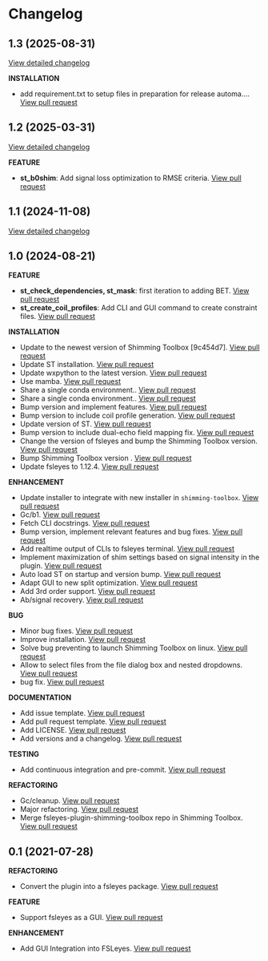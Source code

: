 # Changelog

## 1.3 (2025-08-31)
[View detailed changelog](https://github.com/shimming-toolbox/shimming-toolbox/compare/1.2...1.3)

**INSTALLATION**
 - add requirement.txt to setup files in preparation for release automa…. [View pull request](https://github.com/shimming-toolbox/shimming-toolbox/pull/585)

## 1.2 (2025-03-31)
[View detailed changelog](https://github.com/shimming-toolbox/shimming-toolbox/compare/1.1...1.2)

**FEATURE**
 - **st_b0shim**: Add signal loss optimization to RMSE criteria. [View pull request](https://github.com/shimming-toolbox/shimming-toolbox/pull/573)

## 1.1 (2024-11-08)
[View detailed changelog](https://github.com/shimming-toolbox/shimming-toolbox/compare/1.0...1.1)

## 1.0 (2024-08-21)

**FEATURE**
 - **st_check_dependencies, st_mask**: first iteration to adding BET. [View pull request](https://github.com/shimming-toolbox/shimming-toolbox/pull/542)
 - **st_create_coil_profiles**: Add CLI and GUI command to create constraint files. [View pull request](https://github.com/shimming-toolbox/shimming-toolbox/pull/547)

**INSTALLATION**
 - Update to the newest version of Shimming Toolbox [9c454d7]. [View pull request](https://github.com/shimming-toolbox/fsleyes-plugin-shimming-toolbox/pull/24)
 - Update ST installation. [View pull request](https://github.com/shimming-toolbox/fsleyes-plugin-shimming-toolbox/pull/32)
 - Update wxpython to the latest version. [View pull request](https://github.com/shimming-toolbox/fsleyes-plugin-shimming-toolbox/pull/35)
 - Use mamba. [View pull request](https://github.com/shimming-toolbox/fsleyes-plugin-shimming-toolbox/pull/36)
 - Share a single conda environment.. [View pull request](https://github.com/shimming-toolbox/shimming-toolbox/pull/379)
 - Share a single conda environment.. [View pull request](https://github.com/shimming-toolbox/fsleyes-plugin-shimming-toolbox/pull/37)
 - Bump version and implement features. [View pull request](https://github.com/shimming-toolbox/fsleyes-plugin-shimming-toolbox/pull/52)
 - Bump version to include coil profile generation. [View pull request](https://github.com/shimming-toolbox/fsleyes-plugin-shimming-toolbox/pull/55)
 - Update version of ST. [View pull request](https://github.com/shimming-toolbox/fsleyes-plugin-shimming-toolbox/pull/56)
 - Bump version to include dual-echo field mapping fix. [View pull request](https://github.com/shimming-toolbox/fsleyes-plugin-shimming-toolbox/pull/57)
 - Change the version of fsleyes and bump the Shimming Toolbox version. [View pull request](https://github.com/shimming-toolbox/fsleyes-plugin-shimming-toolbox/pull/63)
 - Bump Shimming Toolbox version . [View pull request](https://github.com/shimming-toolbox/fsleyes-plugin-shimming-toolbox/pull/66)
 - Update fsleyes to 1.12.4. [View pull request](https://github.com/shimming-toolbox/fsleyes-plugin-shimming-toolbox/pull/71)


**ENHANCEMENT**
 - Update installer to integrate with new installer in `shimming-toolbox`. [View pull request](https://github.com/shimming-toolbox/fsleyes-plugin-shimming-toolbox/pull/19)
 - Gc/b1. [View pull request](https://github.com/shimming-toolbox/fsleyes-plugin-shimming-toolbox/pull/22)
 - Fetch CLI docstrings. [View pull request](https://github.com/shimming-toolbox/fsleyes-plugin-shimming-toolbox/pull/31)
 - Bump version, implement relevant features and bug fixes. [View pull request](https://github.com/shimming-toolbox/fsleyes-plugin-shimming-toolbox/pull/39)
 - Add realtime output of CLIs to fsleyes terminal. [View pull request](https://github.com/shimming-toolbox/fsleyes-plugin-shimming-toolbox/pull/41)
 - Implement maximization of shim settings based on signal intensity in the plugin. [View pull request](https://github.com/shimming-toolbox/fsleyes-plugin-shimming-toolbox/pull/51)
 - Auto load ST on startup and version bump. [View pull request](https://github.com/shimming-toolbox/fsleyes-plugin-shimming-toolbox/pull/64)
 - Adapt GUI to new split optimization. [View pull request](https://github.com/shimming-toolbox/fsleyes-plugin-shimming-toolbox/pull/65)
 - Add 3rd order support. [View pull request](https://github.com/shimming-toolbox/fsleyes-plugin-shimming-toolbox/pull/68)
 - Ab/signal recovery. [View pull request](https://github.com/shimming-toolbox/fsleyes-plugin-shimming-toolbox/pull/70)

**BUG**
 - Minor bug fixes. [View pull request](https://github.com/shimming-toolbox/fsleyes-plugin-shimming-toolbox/pull/27)
 - Improve installation. [View pull request](https://github.com/shimming-toolbox/fsleyes-plugin-shimming-toolbox/pull/29)
 - Solve bug preventing to launch Shimming Toolbox on linux. [View pull request](https://github.com/shimming-toolbox/fsleyes-plugin-shimming-toolbox/pull/54)
 - Allow to select files from the file dialog box and nested dropdowns. [View pull request](https://github.com/shimming-toolbox/fsleyes-plugin-shimming-toolbox/pull/58)
 - bug fix. [View pull request](https://github.com/shimming-toolbox/fsleyes-plugin-shimming-toolbox/pull/67)

**DOCUMENTATION**
 - Add issue template. [View pull request](https://github.com/shimming-toolbox/fsleyes-plugin-shimming-toolbox/pull/16)
 - Add pull request template. [View pull request](https://github.com/shimming-toolbox/fsleyes-plugin-shimming-toolbox/pull/18)
 - Add LICENSE. [View pull request](https://github.com/shimming-toolbox/fsleyes-plugin-shimming-toolbox/pull/62)
 - Add versions and a changelog. [View pull request](https://github.com/shimming-toolbox/shimming-toolbox/pull/541)

**TESTING**
 - Add continuous integration and pre-commit. [View pull request](https://github.com/shimming-toolbox/fsleyes-plugin-shimming-toolbox/pull/61)

**REFACTORING**
 - Gc/cleanup. [View pull request](https://github.com/shimming-toolbox/fsleyes-plugin-shimming-toolbox/pull/40)
 - Major refactoring. [View pull request](https://github.com/shimming-toolbox/fsleyes-plugin-shimming-toolbox/pull/59)
 - Merge fsleyes-plugin-shimming-toolbox repo in Shimming Toolbox. [View pull request](https://github.com/shimming-toolbox/shimming-toolbox/pull/533)

## 0.1 (2021-07-28)

**REFACTORING**
 - Convert the plugin into a fsleyes package. [View pull request](https://github.com/shimming-toolbox/fsleyes-plugin-shimming-toolbox/pull/2)

**FEATURE**
 - Support fsleyes as a GUI. [View pull request](https://github.com/shimming-toolbox/shimming-toolbox/pull/248)

**ENHANCEMENT**
 - Add GUI Integration into FSLeyes. [View pull request](https://github.com/shimming-toolbox/fsleyes-plugin-shimming-toolbox/pull/1)
